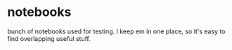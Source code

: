 # notebooks
bunch of notebooks used for testing. I keep em in one place, so it's easy to find overlapping useful stuff. 
